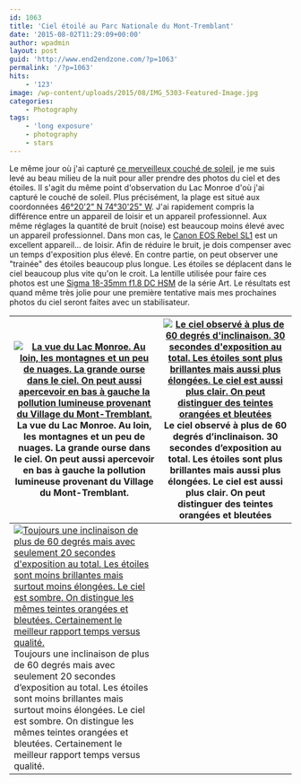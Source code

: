 ```yaml
---
id: 1063
title: 'Ciel étoilé au Parc Nationale du Mont-Tremblant'
date: '2015-08-02T11:29:09+00:00'
author: wpadmin
layout: post
guid: 'http://www.end2endzone.com/?p=1063'
permalink: '/?p=1063'
hits:
    - '123'
image: /wp-content/uploads/2015/08/IMG_5303-Featured-Image.jpg
categories:
    - Photography
tags:
    - 'long exposure'
    - photography
    - stars
---
```


Le même jour où j'ai capturé [ce merveilleux couché de soleil](/couche-de-soleil-au-parc-nationale-du-mont-tremblant), je me suis levé au beau milieu de la nuit pour aller prendre des photos du ciel et des étoiles. Il s'agit du même point d'observation du Lac Monroe d'où j'ai capturé le couché de soleil. Plus précisément, la plage est situé aux coordonnées [46°20'2" N 74°30'25" W](https://www.google.ca/maps/place/46°20'01.5"N+74°30'24.7"W/@46.333754,-74.506858,812m/). J'ai rapidement compris la différence entre un appareil de loisir et un appareil professionnel. Aux même réglages la quantité de bruit (noise) est beaucoup moins élevé avec un appareil professionnel. Dans mon cas, le [Canon EOS Rebel SL1](https://www.google.ca/search?q=canon+eos+rebel+sl1) est un excellent appareil... de loisir. Afin de réduire le bruit, je dois compenser avec un temps d'exposition plus élevé. En contre partie, on peut observer une "trainée" des étoiles beaucoup plus longue. Les étoiles se déplacent dans le ciel beaucoup plus vite qu'on le croit. La lentille utilisée pour faire ces photos est une [Sigma 18-35mm f1.8 DC HSM](https://www.google.ca/search?q=sigma+18-35mm+f1.8+DC+HSM+Art) de la série Art. Le résultats est quand même très jolie pour une première tentative mais mes prochaines photos du ciel seront faites avec un stabilisateur.

| [![La vue du Lac Monroe. Au loin, les montagnes et un peu de nuages. La grande ourse dans le ciel. On peut aussi apercevoir en bas à gauche la pollution lumineuse provenant du Village du Mont-Tremblant.](/wp-content/uploads/2015/08/IMG_5300_e2ez-672x448.jpg)](https://www.flickr.com/photos/154618444@N05/36893577574/in/album-72157687682410954/)La vue du Lac Monroe. Au loin, les montagnes et un peu de nuages. La grande ourse dans le ciel. On peut aussi apercevoir en bas à gauche la pollution lumineuse provenant du Village du Mont-Tremblant. | [![Le ciel observé à plus de 60 degrés d'inclinaison. 30 secondes d'exposition au total. Les étoiles sont plus brillantes mais aussi plus élongées. Le ciel est aussi plus clair. On peut distinguer des teintes orangées et bleutées](/wp-content/uploads/2015/08/IMG_5303_e2ez-672x448.jpg)](https://www.flickr.com/photos/154618444@N05/36933665833/in/album-72157687682410954/)Le ciel observé à plus de 60 degrés d’inclinaison. 30 secondes d’exposition au total. Les étoiles sont plus brillantes mais aussi plus élongées. Le ciel est aussi plus clair. On peut distinguer des teintes orangées et bleutées |
|---|---|
| [![Toujours une inclinaison de plus de 60 degrés mais avec seulement 20 secondes d'exposition au total. Les étoiles sont moins brillantes mais surtout moins élongées. Le ciel est sombre. On distingue les mêmes teintes orangées et bleutées. Certainement le meilleur rapport temps versus qualité.](/wp-content/uploads/2015/08/IMG_5304_e2ez-672x448.jpg)](https://www.flickr.com/photos/154618444@N05/51427401992/in/album-72157687682410954/)Toujours une inclinaison de plus de 60 degrés mais avec seulement 20 secondes d’exposition au total. Les étoiles sont moins brillantes mais surtout moins élongées. Le ciel est sombre. On distingue les mêmes teintes orangées et bleutées. Certainement le meilleur rapport temps versus qualité. |  |
